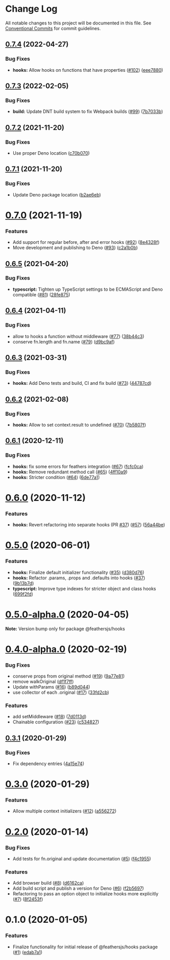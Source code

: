 # Change Log

All notable changes to this project will be documented in this file.
See [Conventional Commits](https://conventionalcommits.org) for commit guidelines.

## [0.7.4](https://github.com/feathersjs/hooks/compare/v0.7.3...v0.7.4) (2022-04-27)


### Bug Fixes

* **hooks:** Allow hooks on functions that have properties ([#102](https://github.com/feathersjs/hooks/issues/102)) ([eee7880](https://github.com/feathersjs/hooks/commit/eee7880918769c7dbcd2b48853fea0148dc23951))





## [0.7.3](https://github.com/feathersjs/hooks/compare/v0.7.2...v0.7.3) (2022-02-05)


### Bug Fixes

* **build:** Update DNT build system to fix Webpack builds ([#99](https://github.com/feathersjs/hooks/issues/99)) ([7b7033b](https://github.com/feathersjs/hooks/commit/7b7033b76c1f678352fff96a4873a88405c6ec76))





## [0.7.2](https://github.com/feathersjs/hooks/compare/v0.7.1...v0.7.2) (2021-11-20)


### Bug Fixes

* Use proper Deno location ([c70b070](https://github.com/feathersjs/hooks/commit/c70b0706d6e2910cdfc6cf9f9dc71b63ed605fc7))





## [0.7.1](https://github.com/feathersjs/hooks/compare/v0.7.0...v0.7.1) (2021-11-20)


### Bug Fixes

* Update Deno package location ([b2ae6eb](https://github.com/feathersjs/hooks/commit/b2ae6eb4785052c0004d721163751321295c3207))





# [0.7.0](https://github.com/feathersjs/hooks/compare/v0.6.5...v0.7.0) (2021-11-19)


### Features

* Add support for regular before, after and error hooks ([#92](https://github.com/feathersjs/hooks/issues/92)) ([8e4328f](https://github.com/feathersjs/hooks/commit/8e4328f0b6963305e81d64ce0a06dbfab56e594a))
* Move development and publishing to Deno ([#93](https://github.com/feathersjs/hooks/issues/93)) ([c2a1b0b](https://github.com/feathersjs/hooks/commit/c2a1b0b03a4ba320df90d054c0b2fedbc382d6fe))






## [0.6.5](https://github.com/feathersjs/hooks/compare/v0.6.4...v0.6.5) (2021-04-20)


### Bug Fixes

* **typescript:** Tighten up TypeScript settings to be ECMAScript and Deno compatible ([#81](https://github.com/feathersjs/hooks/issues/81)) ([28fe875](https://github.com/feathersjs/hooks/commit/28fe8758b4764981473830db4a0013dd1beca489))





## [0.6.4](https://github.com/feathersjs/hooks/compare/v0.6.3...v0.6.4) (2021-04-11)


### Bug Fixes

* allow to hooks a function without middleware ([#77](https://github.com/feathersjs/hooks/issues/77)) ([38b44c3](https://github.com/feathersjs/hooks/commit/38b44c3ba1bd7753cdb81492b517e4fd3a6af50e))
* conserve fn.length and fn.name ([#79](https://github.com/feathersjs/hooks/issues/79)) ([d9bc9af](https://github.com/feathersjs/hooks/commit/d9bc9af689f15398168ce4493fcfb23af0f3ef05))





## [0.6.3](https://github.com/feathersjs/hooks/compare/v0.6.2...v0.6.3) (2021-03-31)


### Bug Fixes

* **hooks:** Add Deno tests and build, CI and fix build ([#73](https://github.com/feathersjs/hooks/issues/73)) ([44787cd](https://github.com/feathersjs/hooks/commit/44787cd2106c6d1ff4fe8bc5d59362e14427c468))





## [0.6.2](https://github.com/feathersjs/hooks/compare/v0.6.1...v0.6.2) (2021-02-08)


### Bug Fixes

* **hooks:** Allow to set context.result to undefined ([#70](https://github.com/feathersjs/hooks/issues/70)) ([7b5807f](https://github.com/feathersjs/hooks/commit/7b5807f8a31b0e4859eaabdbcc8b49fc3b544548))





## [0.6.1](https://github.com/feathersjs/hooks/compare/v0.6.0...v0.6.1) (2020-12-11)


### Bug Fixes

* **hooks:** fix some errors for feathers integration ([#67](https://github.com/feathersjs/hooks/issues/67)) ([fcfc0ca](https://github.com/feathersjs/hooks/commit/fcfc0ca6423a8062959d41f34e673f81d3c006dd))
* **hooks:** Remove redundant method call ([#65](https://github.com/feathersjs/hooks/issues/65)) ([4ff10a9](https://github.com/feathersjs/hooks/commit/4ff10a9935682276b8ca3ffb699275b627230dfa))
* **hooks:** Stricter condition ([#64](https://github.com/feathersjs/hooks/issues/64)) ([6de77a1](https://github.com/feathersjs/hooks/commit/6de77a1afcbee4867b7e464be0b556a8dc9656e3))





# [0.6.0](https://github.com/feathersjs/hooks/compare/v0.5.0...v0.6.0) (2020-11-12)


### Features

* **hooks:** Revert refactoring into separate hooks (PR [#37](https://github.com/feathersjs/hooks/issues/37)) ([#57](https://github.com/feathersjs/hooks/issues/57)) ([56a44be](https://github.com/feathersjs/hooks/commit/56a44beb3388873f7bef12ac640f115beffceb95))





# [0.5.0](https://github.com/feathersjs/hooks/compare/v0.5.0-alpha.0...v0.5.0) (2020-06-01)


### Features

* **hooks:** Finalize default initializer functionality ([#35](https://github.com/feathersjs/hooks/issues/35)) ([d380d76](https://github.com/feathersjs/hooks/commit/d380d76891b28160c992438bfb3f28493eacddc4))
* **hooks:** Refactor .params, .props and .defaults into hooks ([#37](https://github.com/feathersjs/hooks/issues/37)) ([9b13b7d](https://github.com/feathersjs/hooks/commit/9b13b7de6b708a2152927335aae25dd320b4cfeb))
* **typescript:** Improve type indexes for stricter object and class hooks ([699f2fd](https://github.com/feathersjs/hooks/commit/699f2fd973eb72c0d7c3aefff7b230a7a8a2918a))





# [0.5.0-alpha.0](https://github.com/feathersjs/hooks/compare/v0.4.0-alpha.0...v0.5.0-alpha.0) (2020-04-05)

**Note:** Version bump only for package @feathersjs/hooks





# [0.4.0-alpha.0](https://github.com/feathersjs/hooks/compare/v0.3.1...v0.4.0-alpha.0) (2020-02-19)


### Bug Fixes

* conserve props from original method ([#19](https://github.com/feathersjs/hooks/issues/19)) ([9a77e81](https://github.com/feathersjs/hooks/commit/9a77e81a8b0912a8d3275a2d18e19616d4e4d37e))
* remove walkOriginal ([df1f7ff](https://github.com/feathersjs/hooks/commit/df1f7ffa73ea087d487582efa3c8c7f5be992ab9))
* Update withParams ([#16](https://github.com/feathersjs/hooks/issues/16)) ([b89d044](https://github.com/feathersjs/hooks/commit/b89d0443680d1a30f0875d1b817ddf9ad6220ffe))
* use collector of each .original ([#17](https://github.com/feathersjs/hooks/issues/17)) ([33fd2cb](https://github.com/feathersjs/hooks/commit/33fd2cb3a66301e76be6e83c5a7d6248434c7fd0))


### Features

* add setMiddleware ([#18](https://github.com/feathersjs/hooks/issues/18)) ([7d0113d](https://github.com/feathersjs/hooks/commit/7d0113d4e6c972983e6384ff892cb5ca8c70365c))
* Chainable configuration ([#23](https://github.com/feathersjs/hooks/issues/23)) ([c534827](https://github.com/feathersjs/hooks/commit/c534827d539faab885f84d035e2edb912770759f))





## [0.3.1](https://github.com/feathersjs/hooks/compare/v0.3.0...v0.3.1) (2020-01-29)


### Bug Fixes

* Fix dependency entries ([4a15e74](https://github.com/feathersjs/hooks/commit/4a15e74f83247833edf7de8ea26b908115a5ab7a))





# [0.3.0](https://github.com/feathersjs/hooks/compare/v0.2.0...v0.3.0) (2020-01-29)


### Features

* Allow multiple context initializers ([#12](https://github.com/feathersjs/hooks/issues/12)) ([a556272](https://github.com/feathersjs/hooks/commit/a556272f535c7d2a25bcbc12d8473cdaefaf8c56))





# [0.2.0](https://github.com/feathersjs/hooks/compare/v0.1.0...v0.2.0) (2020-01-14)


### Bug Fixes

* Add tests for fn.original and update documentation ([#5](https://github.com/feathersjs/hooks/issues/5)) ([f4c1955](https://github.com/feathersjs/hooks/commit/f4c195512c2f24d4d9abb68d39275f2287574162))


### Features

* Add browser build ([#8](https://github.com/feathersjs/hooks/issues/8)) ([d6162ca](https://github.com/feathersjs/hooks/commit/d6162caccabe43c468df9360f7f03362ad36c41d))
* Add build script and publish a version for Deno ([#6](https://github.com/feathersjs/hooks/issues/6)) ([f2b5697](https://github.com/feathersjs/hooks/commit/f2b56972fa2ef21799bc6e531644ef9e751bd25b))
* Refactoring to pass an option object to initialize hooks more explicitly ([#7](https://github.com/feathersjs/hooks/issues/7)) ([8f2453f](https://github.com/feathersjs/hooks/commit/8f2453f3e230f6c17989f244cc3dc8126a895eeb))





# 0.1.0 (2020-01-05)


### Features

* Finalize functionality for initial release of @feathersjs/hooks package ([#1](https://github.com/feathersjs/hooks/issues/1)) ([edab7a1](https://github.com/feathersjs/hooks/commit/edab7a1d24b2f25f59af01aad1275ea74dee3879))
